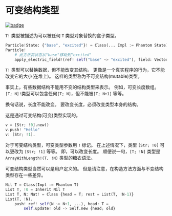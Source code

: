 # 可变结构类型

[![badge](https://img.shields.io/endpoint.svg?url=https%3A%2F%2Fgezf7g7pd5.execute-api.ap-northeast-1.amazonaws.com%2Fdefault%2Fsource_up_to_date%3Fowner%3Derg-lang%26repos%3Derg%26ref%3Dmain%26path%3Ddoc/EN/syntax/type/advanced/mut_struct.md%26commit_hash%3D51de3c9d5a9074241f55c043b9951b384836b258)](https://gezf7g7pd5.execute-api.ap-northeast-1.amazonaws.com/default/source_up_to_date?owner=erg-lang&repos=erg&ref=main&path=doc/EN/syntax/type/advanced/mut_struct.md&commit_hash=51de3c9d5a9074241f55c043b9951b384836b258)

`T!` 类型被描述为可以被任何 `T` 类型对象替换的盒子类型。

```python
Particle!State: {"base", "excited"}! = Class(... Impl := Phantom State)
Particle!
    # 此方法将状态从"base"移动到"excited"
    apply_electric_field!(ref! self("base" ~> "excited"), field: Vector) = ...
```

`T!` 类型可以替换数据，但不能改变其结构。
更像是一个真实程序的行为，它不能改变它的大小(在堆上)。 这样的类型称为不可变结构(mutable)类型。

事实上，有些数据结构不能用不变的结构类型来表示。
例如，可变长度数组。 `[T; N]!`类型可以包含任何`[T; N]`，但不能被`[T; N+1]` 等等。

换句话说，长度不能改变。 要改变长度，必须改变类型本身的结构。

这是通过可变结构(可变)类型实现的。

```python
v = [Str; !0].new()
v.push! "Hello"
v: [Str; !1].
```

对于可变结构类型，可变类型参数用 `!` 标记。 在上述情况下，类型 `[Str; !0]` 可以更改为 `[Str; !1]` 等等。 即，可以改变长度。
顺便说一句，`[T; !N]` 类型是 `ArrayWithLength!(T, !N)` 类型的糖衣语法。

可变结构类型当然可以是用户定义的。 但是请注意，在构造方法方面与不变结构类型存在一些差异。

```python
Nil T = Class(Impl := Phantom T)
List T, !0 = Inherit Nil T
List T, N: Nat! = Class {head = T; rest = List(T, !N-1)}
List(T, !N).
    push! ref! self(N ~> N+1, ...), head: T =
        self.update! old -> Self.new {head; old}
```
